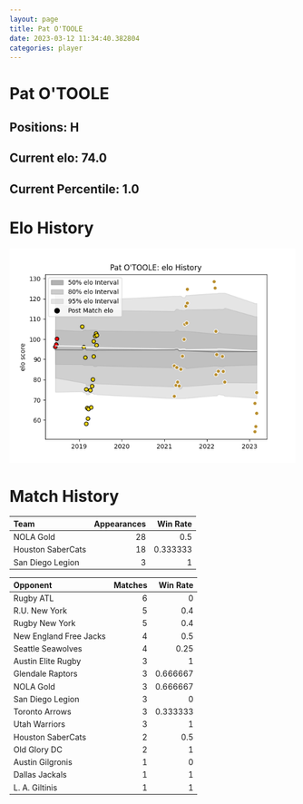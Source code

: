 ```yaml
---  
layout: page  
title: Pat O'TOOLE  
date: 2023-03-12 11:34:40.382804  
categories: player  
---
```

# Pat O'TOOLE

## Positions: H

## Current elo: 74.0

## Current Percentile: 1.0

# Elo History


![elo history](history_PatO'TOOLE.png)
# Match History


| Team              |   Appearances |   Win Rate |
|:------------------|--------------:|-----------:|
| NOLA Gold         |            28 |   0.5      |
| Houston SaberCats |            18 |   0.333333 |
| San Diego Legion  |             3 |   1        |

| Opponent               |   Matches |   Win Rate |
|:-----------------------|----------:|-----------:|
| Rugby ATL              |         6 |   0        |
| R.U. New York          |         5 |   0.4      |
| Rugby New York         |         5 |   0.4      |
| New England Free Jacks |         4 |   0.5      |
| Seattle Seawolves      |         4 |   0.25     |
| Austin Elite Rugby     |         3 |   1        |
| Glendale Raptors       |         3 |   0.666667 |
| NOLA Gold              |         3 |   0.666667 |
| San Diego Legion       |         3 |   0        |
| Toronto Arrows         |         3 |   0.333333 |
| Utah Warriors          |         3 |   1        |
| Houston SaberCats      |         2 |   0.5      |
| Old Glory DC           |         2 |   1        |
| Austin Gilgronis       |         1 |   0        |
| Dallas Jackals         |         1 |   1        |
| L. A. Giltinis         |         1 |   1        |
